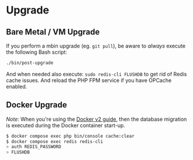 # Upgrade

## Bare Metal / VM Upgrade

If you perform a mbin upgrade (eg. `git pull`), be aware to _always_ execute the following Bash script:

```bash
./bin/post-upgrade
```

And when needed also execute: `sudo redis-cli FLUSHDB` to get rid of Redis cache issues. And reload the PHP FPM service if you have OPCache enabled.

## Docker Upgrade

_Note:_ When you're using the [Docker v2 guide](docker/v2/), then the database migration is executed during the Docker container start-up.

```bash
$ docker compose exec php bin/console cache:clear
$ docker compose exec redis redis-cli
> auth REDIS_PASSWORD
> FLUSHDB
```
